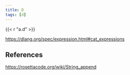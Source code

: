 ```yaml
---
title: D
tags: [d]
---
```


{{< r "a.d" >}}

<https://dlang.org/spec/expression.html#cat_expressions>

## References

<https://rosettacode.org/wiki/String_append>
